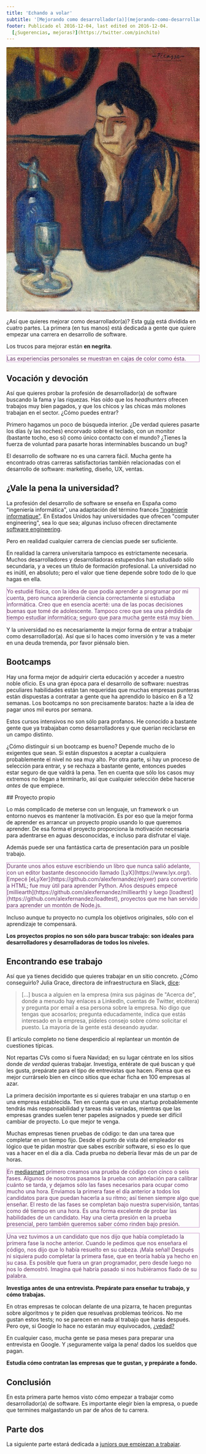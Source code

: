 ```yaml
---
title: 'Echando a volar'
subtitle: '[Mejorando como desarrollador(a)](mejorando-como-desarrolladora.html), parte 1'
footer: Publicado el 2016-12-04, last edited on 2016-12-04.
  [¿Sugerencias, mejoras?](https://twitter.com/pinchito)
---
```


![Pablo Picasso: "[Desarrollador junior tras su primer día](http://classicprogrammerpaintings.com/)", óleo sobre lienzo, 1901-02](pics/junior-after-first-day.jpg "Junior metiéndose un lingotazo")

¿Así que quieres mejorar como desarrollador(a)?
Esta [guía](mejorando-como-desarrolladora.html) está dividida en cuatro partes.
La primera (en tus manos)
está dedicada a gente que quiere empezar una carrera en desarrollo de software.

Los trucos para mejorar están **en negrita**.

<p style="color:#636; border:thin solid #c9c">
Las experiencias personales se muestran en cajas de color como ésta.
</p>

## Vocación y devoción

Así que quieres probar la profesión de desarrollador(a) de software
buscando la fama y las riquezas.
Has oído que los _headhunters_ ofrecen trabajos muy bien pagados,
y que los chicos y las chicas más molones trabajan en el sector.
¿Cómo puedes entrar?

Primero hagamos un poco de búsqueda interior.
¿De verdad quieres pasarte los días (y las noches)
encorvado sobre el teclado,
con un monitor (bastante tocho, eso sí)
como único contacto con el mundo?
¿Tienes la fuerza de voluntad para pasarte horas interminables buscando un bug?

El desarrollo de software no es una carrera fácil.
Mucha gente ha encontrado otras carreras satisfactorias
también relacionadas con el desarrollo de software:
marketing, diseño, UX, ventas.

## ¿Vale la pena la universidad?

La profesión del desarrollo de software se enseña en España como "ingeniería informática",
una adaptación del término francés
["ingénierie informatique"](https://fr.wikipedia.org/wiki/G%C3%A9nie_informatique).
En Estados Unidos hay universidades que ofrecen "computer engineering",
sea lo que sea;
algunas incluso ofrecen directamente [software engineering](http://computingcareers.acm.org/?page_id=12).

Pero en realidad cualquier carrera de ciencias puede ser suficiente.

En realidad la carrera universitaria tampoco es estrictamente necesaria.
Muchos desarrolladores y desarrolladoras estupendos han estudiado sólo secundaria,
y a veces un título de formación profesional.
La universidad no es inútil, en absoluto;
pero el valor que tiene depende sobre todo de lo que hagas en ella.

<p style="color:#636; border:thin solid #c9c">
Yo estudié física,
con la idea de que podía aprender a programar por mi cuenta,
pero nunca aprendería ciencia correctamente si estudiaba informática.
Creo que en esencia acerté:
una de las pocas decisiones buenas que tomé de adolescente.
Tampoco creo que sea una pérdida de tiempo estudiar informática;
seguro que para mucha gente está muy bien.
</p>

Y la universidad no es necesariamente la mejor forma de entrar a trabajar como desarrollador(a).
Así que si lo haces como inversión y te vas a meter en una deuda tremenda,
por favor piénsalo bien.

## Bootcamps

Hay una forma mejor de adquirir cierta educación y acceder a nuestro noble oficio.
Es una gran época para el desarrollo de software:
nuestras peculiares habilidades están tan requeridas que muchas empresas punteras
están dispuestas a contratar a gente que ha aprendido lo básico en 8 a 12 semanas.
Los bootcamps no son precisamente baratos:
hazte a la idea de pagar unos mil euros por semana.

Estos cursos intensivos no son sólo para profanos.
He conocido a bastante gente que ya trabajaban como desarrolladores
y que querían reciclarse en un campo distinto.

¿Cómo distinguir si un bootcamp es bueno?
Depende mucho de lo exigentes que sean.
Si están dispuestos a aceptar a cualquiera probablemente el nivel no sea muy alto.
Por otra parte, si hay un proceso de selección para entrar,
y se rechaza a bastante gente,
entonces puedes estar seguro de que valdrá la pena.
Ten en cuenta que sólo los casos muy extremos no llegan a terminarlo,
así que cualquier selección debe hacerse *antes* de que empiece.

## Proyecto propio

Lo más complicado de meterse con un lenguaje, un framework o un entorno nuevos
es mantener la motivación.
Es por eso que la mejor forma de aprender es arrancar un proyecto propio usando lo que queremos aprender.
De esa forma el proyecto proporciona la motivación necesaria para adentrarse en aguas desconocidas,
e incluso para disfrutar el viaje.

Además puede ser una fantástica carta de presentación para un posible trabajo.

<p style="color:#636; border:thin solid #c9c">
Durante unos años estuve escribiendo un libro que nunca salió adelante,
con un editor bastante desconocido llamado
[LyX](https://www.lyx.org/).
Empecé [eLyXer](https://github.com/alexfernandez/elyxer)
para convertirlo a HTML;
fue muy útil para aprender Python.
Años después empecé
[milliearth](https://github.com/alexfernandez/milliearth)
y luego [loadtest](https://github.com/alexfernandez/loadtest),
proyectos que me han servido para aprender un montón de Node.js.
</p>

Incluso aunque tu proyecto no cumpla los objetivos originales,
sólo con el aprendizaje te compensará.

**Los proyectos propios no son sólo para buscar trabajo:
son ideales para desarrolladores y desarrolladoras de todos los niveles.**

## Encontrando ese trabajo

Así que ya tienes decidido que quieres trabajar en un sitio concreto.
¿Cómo conseguirlo?
Julia Grace, directora de infraestructura en Slack,
[dice](http://www.juliahgrace.com/blog/2015/4/9/an-unconventional-guide-for-getting-a-software-engineering-job):

> [...] busca a alguien en la empresa (mira sus páginas de "Acerca de", donde a menudo hay enlaces a LinkedIn, cuentas de Twitter, etcétera)
> y pregunta por email a esa persona sobre la empresa.
> No digo que tengas que acosarlos; pregunta educadamente, indica que estás interesado en la empresa, pídeles consejo sobre cómo solicitar el puesto.
> La mayoría de la gente está deseando ayudar.

El artículo completo no tiene desperdicio al replantear un montón de cuestiones típicas.

Not repartas CVs como si fuera Navidad;
en su lugar céntrate en los sitios donde _de verdad_ quieras trabajar.
Investiga, entérate de qué buscan y qué les gusta,
prepárate para el tipo de entrevistas que hacen.
Piensa que es mejor currárselo bien en cinco sitios
que echar ficha en 100 empresas al azar.

La primera decisión importante es si quieres trabajar en una startup
o en una empresa establecida.
Ten en cuenta que en una startup probablemente tendrás más responsabilidad y tareas más variadas,
mientras que las empresas grandes suelen tener papeles asignados
y puede ser difícil cambiar de proyecto.
Lo que mejor te venga.

Muchas empresas tienen pruebas de código:
te dan una tarea que completar en un tiempo fijo.
Desde el punto de vista del empleador
es lógico que te pidan mostrar que sabes escribir software,
si eso es lo que vas a hacer en el día a día.
Cada prueba no debería llevar más de un par de horas.

<p style="color:#636; border:thin solid #c9c">
En <a href="https://mediasmart.io/">mediasmart</a>
primero creamos una prueba de código con cinco o seis fases.
Algunos de nosotros pasamos la prueba con antelación para calibrar cuánto se tarda,
y dejamos sólo las fases necesarios para ocupar como mucho una hora.
Enviamos la primera fase el día anterior a todos los candidatos
para que puedan hacerla a su ritmo;
así tienen siempre algo que enseñar.
El resto de las fases se completan bajo nuestra supervisión,
tantas como dé tiempo en una hora.
Es una forma excelente de probar las habilidades de un candidato.
Hay una cierta presión en la prueba presencial,
pero también queremos saber cómo rinden bajo presión.
</p>

<p style="color:#636; border:thin solid #c9c">
Una vez tuvimos a un candidato que nos dijo que había completado la primera fase la noche anterior.
Cuando le pedimos que nos enseñara el código, nos dijo que lo había resuelto en su cabeza.
¡Mala señal!
Después ni siquiera pudo completar la primera fase, que en teoría había ya hecho en su casa.
Es posible que fuera un gran programador, pero desde luego no nos lo demostró.
Imagina qué habría pasado si nos hubiéramos fiado de su palabra.
</p>

**Investiga antes de una entrevista.
Prepárate para enseñar tu trabajo,
y cómo trabajas.**

En otras empresas te colocan delante de una pizarra,
te hacen preguntas sobre algoritmos y te piden que resuelvas problemas teóricos.
No me gustan estos tests;
no se parecen en nada al trabajo que harás después.
Pero oye, si Google lo hace no estarán muy equivocados,
[¿vedad?](http://www.nytimes.com/2013/06/20/business/in-head-hunting-big-data-may-not-be-such-a-big-deal.html?_r=0)

En cualquier caso, mucha gente se pasa meses para preparar una entrevista en Google.
Y ¡seguramente valga la pena! dados los sueldos que pagan.

**Estudia cómo contratan las empresas que te gustan,
y prepárate a fondo.**

## Conclusión

En esta primera parte hemos visto cómo empezar a trabajar como desarrollador(a) de software.
Es importante elegir bien la empresa,
o puede que termines malgastando un par de años de tu carrera.

## Parte dos

La siguiente parte estará dedicada a
[juniors que empiezan a trabajar](advice-for-the-novice).

